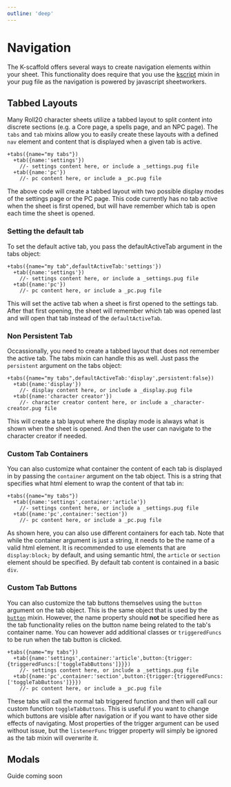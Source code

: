 ```yaml
---
outline: 'deep'
---
```

# Navigation
The K-scaffold offers several ways to create navigation elements within your sheet. This functionality does require that you use the [kscript](/reference/pug/kscript.html) mixin in your pug file as the navigation is powered by javascript sheetworkers.
## Tabbed Layouts
Many Roll20 character sheets utilize a tabbed layout to split content into discrete sections (e.g. a Core page, a spells page, and an NPC page). The `tabs` and `tab` mixins allow you to easily create these layouts with a defined `nav` element and content that is displayed when a given tab is active.
```pug
+tabs({name="my tabs"})
  +tab({name:'settings'})
    //- settings content here, or include a _settings.pug file
  +tab({name:'pc'})
    //- pc content here, or include a _pc.pug file
```
The above code will create a tabbed layout with two possible display modes of the settings page or the PC page. This code currently has no tab active when the sheet is first opened, but will have remember which tab is open each time the sheet is opened.
### Setting the default tab
To set the default active tab, you pass the defaultActiveTab argument in the tabs object:
```pug
+tabs({name="my tab",defaultActiveTab:'settings'})
  +tab({name:'settings'})
    //- settings content here, or include a _settings.pug file
  +tab({name:'pc'})
    //- pc content here, or include a _pc.pug file
```
This will set the active tab when a sheet is first opened to the settings tab. After that first opening, the sheet will remember which tab was opened last and will open that tab instead of the `defaultActiveTab`.
### Non Persistent Tab
Occassionally, you need to create a tabbed layout that does not remember the active tab. The tabs mixin can handle this as well. Just pass the `persistent` argument on the tabs object:
```pug
+tabs({name="my tabs",defaultActiveTab:'display',persistent:false})
  +tab({name:'display'})
    //- display content here, or include a _display.pug file
  +tab({name:'character creator'})
    //- character creator content here, or include a _character-creator.pug file
```
This will create a tab layout where the display mode is always what is shown when the sheet is opened. And then the user can navigate to the character creator if needed.
### Custom Tab Containers
You can also customize what container the content of each tab is displayed in by passing the `container` argument on the tab object. This is a string that specifies what html element to wrap the content of that tab in:
```pug
+tabs({name="my tabs"})
  +tab({name:'settings',container:'article'})
    //- settings content here, or include a _settings.pug file
  +tab({name:'pc',container:'section'})
    //- pc content here, or include a _pc.pug file
```
As shown here, you can also use different containers for each tab. Note that while the container argument is just a string, it needs to be the name of a valid html element. It is recommended to use elements that are `display:block;` by default, and using semantic html, the `article` or `section` element should be specified. By default tab content is contained in a basic `div`.
### Custom Tab Buttons
You can also customize the tab buttons themselves using the `button` argument on the tab object. This is the same object that is used by the [`button`](/reference/pug/buttons.html) mixin. However, the name property should **not** be specified here as the tab functionality relies on the button name being related to the tab's container name. You can however add additional classes or `triggeredFuncs` to be run when the tab button is clicked.
```pug
+tabs({name="my tabs"})
  +tab({name:'settings',container:'article',button:{trigger:{triggeredFuncs:['toggleTabButtons']}}})
    //- settings content here, or include a _settings.pug file
  +tab({name:'pc',container:'section',button:{trigger:{triggeredFuncs:['toggleTabButtons']}}})
    //- pc content here, or include a _pc.pug file
```
These tabs will call the normal tab triggered function and then will call our custom function `toggleTabButtons`. This is useful if you want to change which buttons are visible after navigation or if you want to have other side effects of navigating. Most properties of the trigger argument can be used without issue, but the `listenerFunc` trigger property will simply be ignored as the tab mixin will overwrite it.
## Modals
Guide coming soon